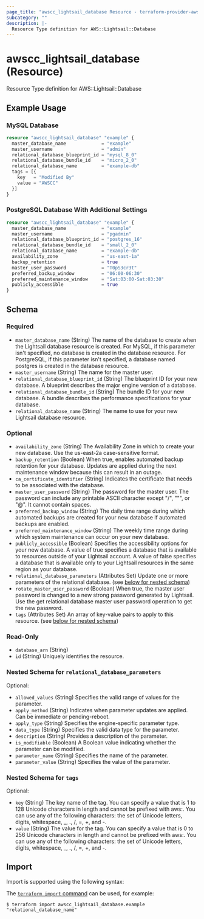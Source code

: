```yaml
---
page_title: "awscc_lightsail_database Resource - terraform-provider-awscc"
subcategory: ""
description: |-
  Resource Type definition for AWS::Lightsail::Database
---
```


# awscc_lightsail_database (Resource)

Resource Type definition for AWS::Lightsail::Database

## Example Usage

### MySQL Database

```terraform
resource "awscc_lightsail_database" "example" {
  master_database_name             = "example"
  master_username                  = "admin"
  relational_database_blueprint_id = "mysql_8_0"
  relational_database_bundle_id    = "micro_2_0"
  relational_database_name         = "example-db"
  tags = [{
    key   = "Modified By"
    value = "AWSCC"
  }]
}
```

### PostgreSQL Database With Additional Settings

```terraform
resource "awscc_lightsail_database" "example" {
  master_database_name             = "example"
  master_username                  = "pgadmin"
  relational_database_blueprint_id = "postgres_16"
  relational_database_bundle_id    = "small_2_0"
  relational_database_name         = "example-db"
  availability_zone                = "us-east-1a"
  backup_retention                 = true
  master_user_password             = "T0pS3cr3t"
  preferred_backup_window          = "06:00-06:30"
  preferred_maintenance_window     = "Sat:03:00-Sat:03:30"
  publicly_accessible              = true
}
```

<!-- schema generated by tfplugindocs -->
## Schema

### Required

- `master_database_name` (String) The name of the database to create when the Lightsail database resource is created. For MySQL, if this parameter isn't specified, no database is created in the database resource. For PostgreSQL, if this parameter isn't specified, a database named postgres is created in the database resource.
- `master_username` (String) The name for the master user.
- `relational_database_blueprint_id` (String) The blueprint ID for your new database. A blueprint describes the major engine version of a database.
- `relational_database_bundle_id` (String) The bundle ID for your new database. A bundle describes the performance specifications for your database.
- `relational_database_name` (String) The name to use for your new Lightsail database resource.

### Optional

- `availability_zone` (String) The Availability Zone in which to create your new database. Use the us-east-2a case-sensitive format.
- `backup_retention` (Boolean) When true, enables automated backup retention for your database. Updates are applied during the next maintenance window because this can result in an outage.
- `ca_certificate_identifier` (String) Indicates the certificate that needs to be associated with the database.
- `master_user_password` (String) The password for the master user. The password can include any printable ASCII character except "/", """, or "@". It cannot contain spaces.
- `preferred_backup_window` (String) The daily time range during which automated backups are created for your new database if automated backups are enabled.
- `preferred_maintenance_window` (String) The weekly time range during which system maintenance can occur on your new database.
- `publicly_accessible` (Boolean) Specifies the accessibility options for your new database. A value of true specifies a database that is available to resources outside of your Lightsail account. A value of false specifies a database that is available only to your Lightsail resources in the same region as your database.
- `relational_database_parameters` (Attributes Set) Update one or more parameters of the relational database. (see [below for nested schema](#nestedatt--relational_database_parameters))
- `rotate_master_user_password` (Boolean) When true, the master user password is changed to a new strong password generated by Lightsail. Use the get relational database master user password operation to get the new password.
- `tags` (Attributes Set) An array of key-value pairs to apply to this resource. (see [below for nested schema](#nestedatt--tags))

### Read-Only

- `database_arn` (String)
- `id` (String) Uniquely identifies the resource.

<a id="nestedatt--relational_database_parameters"></a>
### Nested Schema for `relational_database_parameters`

Optional:

- `allowed_values` (String) Specifies the valid range of values for the parameter.
- `apply_method` (String) Indicates when parameter updates are applied. Can be immediate or pending-reboot.
- `apply_type` (String) Specifies the engine-specific parameter type.
- `data_type` (String) Specifies the valid data type for the parameter.
- `description` (String) Provides a description of the parameter.
- `is_modifiable` (Boolean) A Boolean value indicating whether the parameter can be modified.
- `parameter_name` (String) Specifies the name of the parameter.
- `parameter_value` (String) Specifies the value of the parameter.


<a id="nestedatt--tags"></a>
### Nested Schema for `tags`

Optional:

- `key` (String) The key name of the tag. You can specify a value that is 1 to 128 Unicode characters in length and cannot be prefixed with aws:. You can use any of the following characters: the set of Unicode letters, digits, whitespace, _, ., /, =, +, and -.
- `value` (String) The value for the tag. You can specify a value that is 0 to 256 Unicode characters in length and cannot be prefixed with aws:. You can use any of the following characters: the set of Unicode letters, digits, whitespace, _, ., /, =, +, and -.

## Import

Import is supported using the following syntax:

The [`terraform import` command](https://developer.hashicorp.com/terraform/cli/commands/import) can be used, for example:

```shell
$ terraform import awscc_lightsail_database.example "relational_database_name"
```